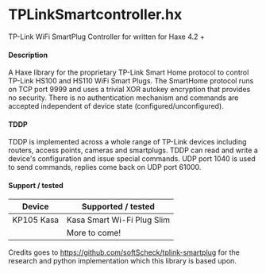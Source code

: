 # TPLinkSmartcontroller.hx

TP-Link WiFi SmartPlug Controller for written for Haxe 4.2 +

#### Description ####

A Haxe library for the proprietary TP-Link Smart Home protocol to control TP-Link HS100 and HS110 WiFi Smart Plugs.
The SmartHome protocol runs on TCP port 9999 and uses a trivial XOR autokey encryption that provides no security. 
There is no authentication mechanism and commands are accepted independent of device state (configured/unconfigured).

#### TDDP ####

TDDP is implemented across a whole range of TP-Link devices including routers, access points, cameras and smartplugs.
TDDP can read and write a device's configuration and issue special commands. UDP port 1040 is used to send commands, replies come back on UDP port 61000.

#### Support / tested ####

| Device      | Supported / tested           |
|-------------|------------------------------|
| KP105 Kasa  | Kasa Smart Wi-Fi Plug Slim   |
|             | More to come!                |

Credits goes to https://github.com/softScheck/tplink-smartplug for the research and python implementation which this
library is based upon.

